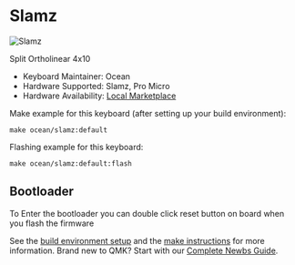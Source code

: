 # Slamz

![Slamz](https://i.imgur.com/rWtHIfY.jpeg)


Split Ortholinear 4x10

* Keyboard Maintainer: Ocean
* Hardware Supported: Slamz, Pro Micro
* Hardware Availability: [Local Marketplace](https://tokopedia.com/)

Make example for this keyboard (after setting up your build environment):

    make ocean/slamz:default

Flashing example for this keyboard:

    make ocean/slamz:default:flash

## Bootloader

To Enter the bootloader you can double click reset button on board when you flash the firmware

See the [build environment setup](https://docs.qmk.fm/#/getting_started_build_tools) and the [make instructions](https://docs.qmk.fm/#/getting_started_make_guide) for more information. Brand new to QMK? Start with our [Complete Newbs Guide](https://docs.qmk.fm/#/newbs).

